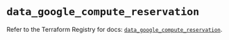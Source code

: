 # `data_google_compute_reservation`

Refer to the Terraform Registry for docs: [`data_google_compute_reservation`](https://registry.terraform.io/providers/hashicorp/google/6.10.0/docs/data-sources/compute_reservation).
